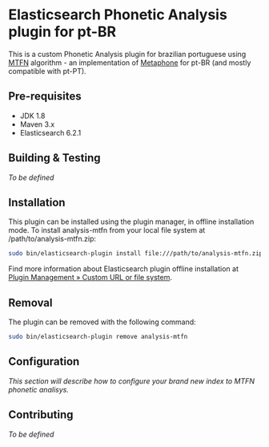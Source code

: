 # Elasticsearch Phonetic Analysis plugin for pt-BR

This is a custom Phonetic Analysis plugin for brazilian portuguese using [MTFN](https://github.com/ruliana/MTFN) algorithm - an implementation of [Metaphone](https://en.wikipedia.org/wiki/Metaphone) for pt-BR (and mostly compatible with pt-PT).

## Pre-requisites

* JDK 1.8
* Maven 3.x
* Elasticsearch 6.2.1

## Building & Testing

_To be defined_

## Installation

This plugin can be installed using the plugin manager, in offline installation mode.
To install analysis-mtfn from your local file system at /path/to/analysis-mtfn.zip:

```bash
sudo bin/elasticsearch-plugin install file:///path/to/analysis-mtfn.zip
```

Find more information about Elasticsearch plugin offline installation at [Plugin Management » Custom URL or file system](https://www.elastic.co/guide/en/elasticsearch/plugins/current/plugin-management-custom-url.html).

## Removal

The plugin can be removed with the following command:

```bash
sudo bin/elasticsearch-plugin remove analysis-mtfn
```

## Configuration

_This section will describe how to configure your brand new index to MTFN phonetic analisys._

## Contributing

_To be defined_

